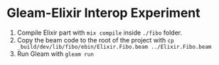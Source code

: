 # Gleam-Elixir Interop Experiment

1. Compile Elixir part with `mix compile` inside `./fibo` folder.
2. Copy the beam code to the root of the project with `cp _build/dev/lib/fibo/ebin/Elixir.Fibo.beam ../Elixir.Fibo.beam`
3. Run Gleam with `gleam run`
